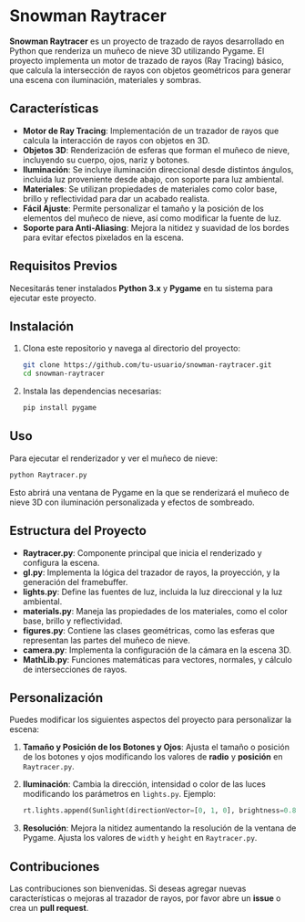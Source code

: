 # Snowman Raytracer

**Snowman Raytracer** es un proyecto de trazado de rayos desarrollado en Python que renderiza un muñeco de nieve 3D utilizando Pygame. El proyecto implementa un motor de trazado de rayos (Ray Tracing) básico, que calcula la intersección de rayos con objetos geométricos para generar una escena con iluminación, materiales y sombras.

[](SnowMan.png)

## Características

- **Motor de Ray Tracing**: Implementación de un trazador de rayos que calcula la interacción de rayos con objetos en 3D.
- **Objetos 3D**: Renderización de esferas que forman el muñeco de nieve, incluyendo su cuerpo, ojos, nariz y botones.
- **Iluminación**: Se incluye iluminación direccional desde distintos ángulos, incluida luz proveniente desde abajo, con soporte para luz ambiental.
- **Materiales**: Se utilizan propiedades de materiales como color base, brillo y reflectividad para dar un acabado realista.
- **Fácil Ajuste**: Permite personalizar el tamaño y la posición de los elementos del muñeco de nieve, así como modificar la fuente de luz.
- **Soporte para Anti-Aliasing**: Mejora la nitidez y suavidad de los bordes para evitar efectos pixelados en la escena.

## Requisitos Previos

Necesitarás tener instalados **Python 3.x** y **Pygame** en tu sistema para ejecutar este proyecto.

## Instalación

1. Clona este repositorio y navega al directorio del proyecto:

    ```sh
    git clone https://github.com/tu-usuario/snowman-raytracer.git
    cd snowman-raytracer
    ```

2. Instala las dependencias necesarias:

    ```sh
    pip install pygame
    ```

## Uso

Para ejecutar el renderizador y ver el muñeco de nieve:

```sh
python Raytracer.py
```

Esto abrirá una ventana de Pygame en la que se renderizará el muñeco de nieve 3D con iluminación personalizada y efectos de sombreado.

## Estructura del Proyecto

- **Raytracer.py**: Componente principal que inicia el renderizado y configura la escena.
- **gl.py**: Implementa la lógica del trazador de rayos, la proyección, y la generación del framebuffer.
- **lights.py**: Define las fuentes de luz, incluida la luz direccional y la luz ambiental.
- **materials.py**: Maneja las propiedades de los materiales, como el color base, brillo y reflectividad.
- **figures.py**: Contiene las clases geométricas, como las esferas que representan las partes del muñeco de nieve.
- **camera.py**: Implementa la configuración de la cámara en la escena 3D.
- **MathLib.py**: Funciones matemáticas para vectores, normales, y cálculo de intersecciones de rayos.

## Personalización

Puedes modificar los siguientes aspectos del proyecto para personalizar la escena:

1. **Tamaño y Posición de los Botones y Ojos**: Ajusta el tamaño o posición de los botones y ojos modificando los valores de **radio** y **posición** en `Raytracer.py`.

2. **Iluminación**: Cambia la dirección, intensidad o color de las luces modificando los parámetros en `lights.py`. Ejemplo:
    ```python
    rt.lights.append(Sunlight(directionVector=[0, 1, 0], brightness=0.8))  # Luz desde abajo hacia arriba
    ```

3. **Resolución**: Mejora la nitidez aumentando la resolución de la ventana de Pygame. Ajusta los valores de `width` y `height` en `Raytracer.py`.

## Contribuciones

Las contribuciones son bienvenidas. Si deseas agregar nuevas características o mejoras al trazador de rayos, por favor abre un **issue** o crea un **pull request**.
